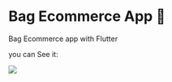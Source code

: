 # Bag Ecommerce App 👜

Bag Ecommerce app with Flutter

you can See it:

<img  src="https://user-images.githubusercontent.com/53784874/141771755-7bde98ae-a4e0-4b25-9a93-f7ce29b0c1ca.gif"/>




